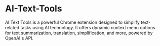 # AI-Text-Tools
AI Text Tools is a powerful Chrome extension designed to simplify text-related tasks using AI technology. It offers dynamic context menu options for text summarization, translation, simplification, and more, powered by OpenAI's API. 
